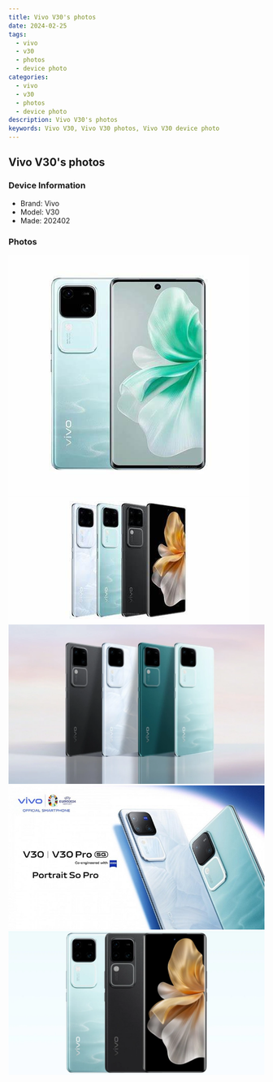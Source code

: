 ```yaml
---
title: Vivo V30's photos
date: 2024-02-25
tags: 
  - vivo
  - v30
  - photos
  - device photo
categories: 
  - vivo
  - v30
  - photos
  - device photo
description: Vivo V30's photos
keywords: Vivo V30, Vivo V30 photos, Vivo V30 device photo
---
```


## Vivo V30's photos

### Device Information

- Brand: Vivo
- Model: V30
- Made: 202402

### Photos

![/images/best-assets/devices/vivo/vivo-v30/1.jpg](/images/best-assets/devices/vivo/vivo-v30/1.jpg)
![/images/best-assets/devices/vivo/vivo-v30/2.jpg](/images/best-assets/devices/vivo/vivo-v30/2.jpg)
![/images/best-assets/devices/vivo/vivo-v30/3.jpg](/images/best-assets/devices/vivo/vivo-v30/3.jpg)
![/images/best-assets/devices/vivo/vivo-v30/4.jpg](/images/best-assets/devices/vivo/vivo-v30/4.jpg)
![/images/best-assets/devices/vivo/vivo-v30/5.jpg](/images/best-assets/devices/vivo/vivo-v30/5.jpg)
